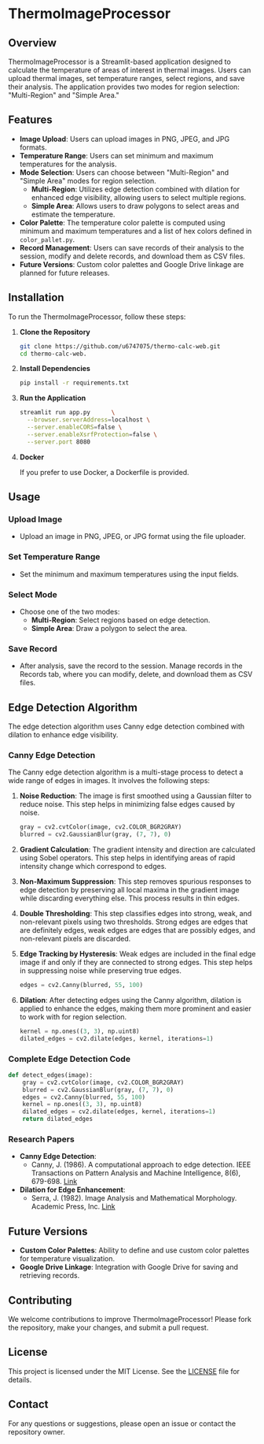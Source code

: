 
# ThermoImageProcessor

## Overview

ThermoImageProcessor is a Streamlit-based application designed to calculate the temperature of areas of interest in thermal images. Users can upload thermal images, set temperature ranges, select regions, and save their analysis. The application provides two modes for region selection: "Multi-Region" and "Simple Area."

## Features

- **Image Upload**: Users can upload images in PNG, JPEG, and JPG formats.
- **Temperature Range**: Users can set minimum and maximum temperatures for the analysis.
- **Mode Selection**: Users can choose between "Multi-Region" and "Simple Area" modes for region selection.
  - **Multi-Region**: Utilizes edge detection combined with dilation for enhanced edge visibility, allowing users to select multiple regions.
  - **Simple Area**: Allows users to draw polygons to select areas and estimate the temperature.
- **Color Palette**: The temperature color palette is computed using minimum and maximum temperatures and a list of hex colors defined in `color_pallet.py`.
- **Record Management**: Users can save records of their analysis to the session, modify and delete records, and download them as CSV files.
- **Future Versions**: Custom color palettes and Google Drive linkage are planned for future releases.

## Installation

To run the ThermoImageProcessor, follow these steps:

1. **Clone the Repository**
   ```sh
   git clone https://github.com/u6747075/thermo-calc-web.git
   cd thermo-calc-web.
   ```

2. **Install Dependencies**
   ```sh
   pip install -r requirements.txt
   ```

3. **Run the Application**
   ```sh
   streamlit run app.py      \
     --browser.serverAddress=localhost \
     --server.enableCORS=false \
     --server.enableXsrfProtection=false \
     --server.port 8080
   ```
4. **Docker**

    If you prefer to use Docker, a Dockerfile is provided.


## Usage

### Upload Image

- Upload an image in PNG, JPEG, or JPG format using the file uploader.

### Set Temperature Range

- Set the minimum and maximum temperatures using the input fields.

### Select Mode

- Choose one of the two modes:
  - **Multi-Region**: Select regions based on edge detection.
  - **Simple Area**: Draw a polygon to select the area.

### Save Record

- After analysis, save the record to the session. Manage records in the Records tab, where you can modify, delete, and download them as CSV files.

## Edge Detection Algorithm

The edge detection algorithm uses Canny edge detection combined with dilation to enhance edge visibility.

### Canny Edge Detection

The Canny edge detection algorithm is a multi-stage process to detect a wide range of edges in images. It involves the following steps:

1. **Noise Reduction**: The image is first smoothed using a Gaussian filter to reduce noise. This step helps in minimizing false edges caused by noise.

    ```python
    gray = cv2.cvtColor(image, cv2.COLOR_BGR2GRAY)
    blurred = cv2.GaussianBlur(gray, (7, 7), 0)
    ```

2. **Gradient Calculation**: The gradient intensity and direction are calculated using Sobel operators. This step helps in identifying areas of rapid intensity change which correspond to edges.

3. **Non-Maximum Suppression**: This step removes spurious responses to edge detection by preserving all local maxima in the gradient image while discarding everything else. This process results in thin edges.

4. **Double Thresholding**: This step classifies edges into strong, weak, and non-relevant pixels using two thresholds. Strong edges are edges that are definitely edges, weak edges are edges that are possibly edges, and non-relevant pixels are discarded.

5. **Edge Tracking by Hysteresis**: Weak edges are included in the final edge image if and only if they are connected to strong edges. This step helps in suppressing noise while preserving true edges.

    ```python
    edges = cv2.Canny(blurred, 55, 100)
    ```

6. **Dilation**: After detecting edges using the Canny algorithm, dilation is applied to enhance the edges, making them more prominent and easier to work with for region selection.

    ```python
    kernel = np.ones((3, 3), np.uint8)
    dilated_edges = cv2.dilate(edges, kernel, iterations=1)
    ```

### Complete Edge Detection Code

```python
def detect_edges(image):
    gray = cv2.cvtColor(image, cv2.COLOR_BGR2GRAY)
    blurred = cv2.GaussianBlur(gray, (7, 7), 0)
    edges = cv2.Canny(blurred, 55, 100)
    kernel = np.ones((3, 3), np.uint8)
    dilated_edges = cv2.dilate(edges, kernel, iterations=1)
    return dilated_edges
```

### Research Papers

- **Canny Edge Detection**:
  - Canny, J. (1986). A computational approach to edge detection. IEEE Transactions on Pattern Analysis and Machine Intelligence, 8(6), 679-698. [Link](https://ieeexplore.ieee.org/document/4767851)
- **Dilation for Edge Enhancement**:
  - Serra, J. (1982). Image Analysis and Mathematical Morphology. Academic Press, Inc. [Link](https://www.sciencedirect.com/book/9780126372400/image-analysis-and-mathematical-morphology)

## Future Versions

- **Custom Color Palettes**: Ability to define and use custom color palettes for temperature visualization.
- **Google Drive Linkage**: Integration with Google Drive for saving and retrieving records.

## Contributing

We welcome contributions to improve ThermoImageProcessor! Please fork the repository, make your changes, and submit a pull request.

## License

This project is licensed under the MIT License. See the [LICENSE](LICENSE) file for details.

## Contact

For any questions or suggestions, please open an issue or contact the repository owner.
